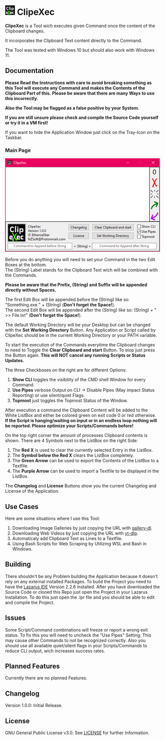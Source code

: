 # ![Logo](./Icon.png?raw=true) ClipeXec

**ClipeXec** is a Tool wich executes given Command once the content of the Clipboard changes.

It incorporates the Clipboard Text content directly to the Command.

The Tool was tested with Windows 10 but should also work with Windows 11.


## Documentation

**Please Read the Instructions with care to avoid breaking something as this Tool will execute any Command and makes the Contents of the Clipboard Part of this.**
**Please be aware that there are many Ways to use this incorrectly.**

**Also the Tool may be flagged as a false positive by your System.**

**If you are still unsure please check and compile the Source Code yourself or try it in a VM first!**

If you want to hide the Application Window just click on the Tray-Icon on the Taskbar.

### Main Page

![Main Page Screenshot](./Images/ClipeXec%2001.png?raw=true)

Before you do anything you will need to set your Command in the two Edit Boxes at the bottom.  
The (String) Label stands for the Clipboard Text wich will be combined with the Commands.

**Please be aware that the Prefix, (String) and Suffix will be appended directly without Spaces.**

The first Edit Box will be appended before the (String) like so: "Something.exe " + (String) (**Don't forget the Space!**).  
The second Edit Box will be appended after the (String) like so: (String) + " >> File.txt" (**Don't forget the Space!**).

The default Working Directory will be your Desktop but can be changed with the **Set Working Directory** Button.
Any Application or Script called by ClipeXec should be in the current Working Directory or your PATH variable.  

To start the execution of the Commands everytime the Clipboard changes to need to Toggle the **Clear Clipboard and start** Button.
To stop just press the Button again. **This will NOT cancel any running Scripts or Status Updates.**  

The three Checkboxes on the right are for different Options:
1. **Show CLI** toggles the visibility of the CMD shell Window for every Command.
2. **Use Pipes** verbose Output on CLI -> Disable Pipes (May impact Status Reporting) or use silent/quiet Flags.
3. **Topmost** just toggles the Topmost Status of the Window.

After execution a command the Clipboard Content will be added to the White ListBox and either be colored green on exit code 0 or red otherwise.
**If the Script is hanging/waiting on input or in an endless loop nothing will be reported. Please optimize your Scripts/Commands before!**

On the top right corner the amount of processes Clipboard contents is shown.
There are 4 Symbols next to the ListBox on the right Side:

1. The **Red X** is used to clear the currently selected Entry in the ListBox.
2. The **Symbol below the Red X** clears the ListBox completely.
3. The **Green Arrow** can be used to export the Contents of the ListBox to a Textfile.
4. The **Purple Arrow** can be used to import a Textfile to be displayed in the ListBox.

The **Changelog** and **License** Buttons show you the current Changelog and License of the Application.

## Use Cases

Here are some situations where I use this Tool:

1. Downloading Image Galleries by just copying the URL with [gallery-dl](https://github.com/mikf/gallery-dl).
2. Downloading Web Videos by just copying the URL with [yt-dlp](https://github.com/yt-dlp/yt-dlp).
3. Automaticaly add Clipboard Text as Lines to a Textfile.
4. Using Bash Scripts for Web Scraping by Utilizing WSL and Bash in Windows.

## Building

There shouldn't be any Problem building the Application because it doesn't rely on any external installed Packages.
To build the Project you need to have the [Lazarus IDE](https://www.lazarus-ide.org/) Version 2.2.6 installed.
After you have downloaded the Source Code or cloned this Repo just open the Project in your Lazarus Installation.
To do this just open the .lpr file and you should be able to edit and compile the Project.

## Issues

Some Script/Command combinations will freeze or report a wrong exit status.
To fix this you will need to uncheck the "Use Pipes" Setting. This may cause other Commands to not be recognized correctly.
Also you should use all available quiet/silent flags in your Scripts/Commands to reduce CLI output, wich increases success rates.

## Planned Features

Currently there are no planned Features.

## Changelog

Version 1.0.0: Initial Release.

## License

GNU General Public License v3.0. See [LICENSE](./LICENSE) for further Information.
